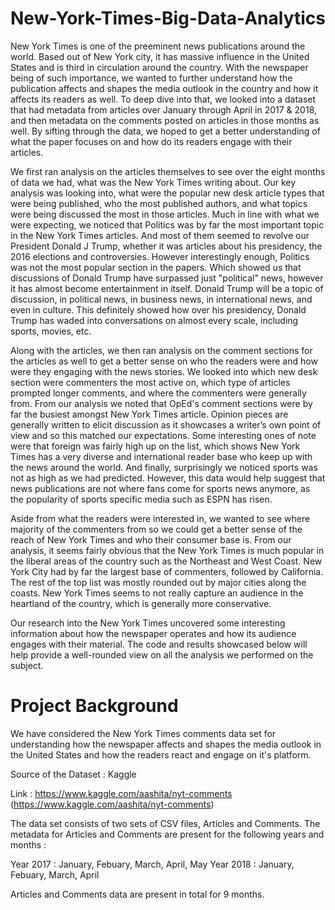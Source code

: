 # New-York-Times-Big-Data-Analytics

New York Times is one of the preeminent news publications around the world. Based out of New York city, it has massive influence in the United States and is third in circulation around the country. With the newspaper being of such importance, we wanted to further understand how the publication affects and shapes the media outlook in the country and how it affects its readers as well. To deep dive into that, we looked into a dataset that had metadata from articles over January through April in 2017 & 2018, and then metadata on the comments posted on articles in those months as well. By sifting through the data, we hoped to get a better understanding of what the paper focuses on and how do its readers engage with their articles.


We first ran analysis on the articles themselves to see over the eight months of data we had, what was the New York Times writing about. Our key analysis was looking into, what were the popular new desk article types that were being published, who the most published authors, and what topics were being discussed the most in those articles. Much in line with what we were expecting, we noticed that Politics was by far the most important topic in the New York Times articles. And most of them seemed to revolve our President Donald J Trump, whether it was articles about his presidency, the 2016 elections and controversies. However interestingly enough, Politics was not the most popular section in the papers. Which showed us that discussions of Donald Trump have surpassed just "political" news, however it has almost become entertainment in itself. Donald Trump will be a topic of discussion, in political news, in business news, in international news, and even in culture. This definitely showed how over his presidency, Donald Trump has waded into conversations on almost every scale, including sports, movies, etc.

Along with the articles, we then ran analysis on the comment sections for the articles as well to get a better sense on who the readers were and how were they engaging with the news stories. We looked into which new desk section were commenters the most active on, which type of articles prompted longer comments, and where the commenters were generally from.
From our analysis we noted that OpEd's comment sections were by far the busiest amongst New York Times article. Opinion pieces are generally written to elicit discussion as it showcases a writer’s own point of view and so this matched our expectations. Some interesting ones of note were that foreign was fairly high up on the list, which shows New York Times has a very diverse and international reader base who keep up with the news around the world. And finally, surprisingly we noticed sports was not as high as we had predicted. However, this data would help suggest that news publications are not where fans come for sports news anymore, as the popularity of sports specific media such as ESPN has risen.

Aside from what the readers were interested in, we wanted to see where majority of the commenters from so we could get a better sense of the reach of New York Times and who their consumer base is. From our analysis, it seems fairly obvious that the New York Times is much popular in the liberal areas of the country such as the Northeast and West Coast. New York City had by far the largest base of commenters, followed by California. The rest of the top list was mostly rounded out by major cities along the coasts. New York Times seems to not really capture an audience in the heartland of the country, which is generally more conservative.

Our research into the New York Times uncovered some interesting information about how the newspaper operates and how its audience engages with their material. The code and results showcased below will help provide a well-rounded view on all the analysis we performed on the subject.



# Project Background
We have considered the New York Times comments data set for understanding how the newspaper affects and shapes the media outlook in the United States and how the readers react and engage on it's platform.

Source of the Dataset : Kaggle

Link : https://www.kaggle.com/aashita/nyt-comments (https://www.kaggle.com/aashita/nyt-comments)

The data set consists of two sets of CSV files, Articles and Comments. The metadata for Articles and Comments are present for the following years and months :

Year 2017 : January, Febuary, March, April, May
Year 2018 : January, Febuary, March, April

Articles and Comments data are present in total for 9 months.

